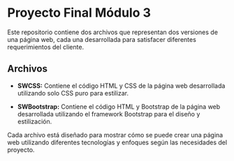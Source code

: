 # Proyecto Final Módulo 3
Este repositorio contiene dos archivos que representan dos versiones de una página web, cada una desarrollada para satisfacer diferentes requerimientos del cliente.

## Archivos

- **SWCSS:** Contiene el código HTML y CSS de la página web desarrollada utilizando solo CSS puro para estilizar.
  
- **SWBootstrap:** Contiene el código HTML y Bootstrap de la página web desarrollada utilizando el framework Bootstrap para el diseño y estilización.

Cada archivo está diseñado para mostrar cómo se puede crear una página web utilizando diferentes tecnologías y enfoques según las necesidades del proyecto.
